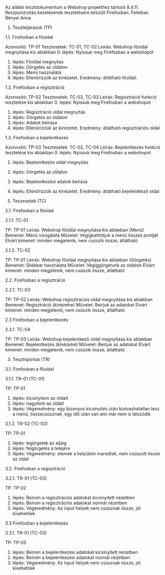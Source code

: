 Az alábbi tesztdokumentum a Webshop projekthez tartozó 8.4.11. Reszponzivitás kezelésének tesztelésére készült Firefoxban. Felelőse: Bényei Anna

1. Teszteljárások (TP)

1.1. Firefoxban a főoldal

Azonosító: TP-01
Tesztesetek: TC-01, TC-02
Leírás: Webshop főoldal megnyitása kis ablakban
0. lépés: Nyissuk meg Firefoxban a webshopot
1. lépés: Főoldal megnyitás
2. lépés: Görgetés az oldalon 
3. lépés: Menü használata
4. lépés: Ellenőrizzük az kinézetet. Eredmény: átlátható főoldal.

1.2. Firefoxban a regisztráció

Azonosító: TP-02
Tesztesetek: TC-02, TC-03
Leírás: Regisztráció funkció tesztelése kis ablakban
0. lépés: Nyissuk meg Firefoxban a webshopot
1. lépés: Regisztráció oldal megnyitás
2. lépés: Görgetés az oldalon 
3. lépés: Adatok beírása
4. lépés: Ellenőrizzük az kinézetet. Eredmény: átlátható regisztrációs oldal


1.3. Firefoxban a bejelentkezés

Azonosító: TP-03
Tesztesetek: TC-02, TC-04
Leírás: Bejelentkezés funkció tesztelése kis ablakban
0. lépés: Nyissuk meg Firefoxban a webshopot
1. lépés: Bejelentkezés oldal megnyitás
2. lépés: Görgetés az oldalon 
3. lépés: Bejelentkezési adatok beírása
4. lépés: Ellenőrizzük az kinézetet. Eredmény: átlátható bejelentkező oldal


2. Teszesetek (TC)

2.1. Firefoxban a főoldal

2.1.1. TC-01

TP: TP-01
Leírás: Webshop főoldal megnyitása kis ablakban (Menü)
Bemenet: Menü vizsgálata
Művelet: Végigkattintjuk a menü összes pontját
Elvárt kimenet: minden megjelenik, nem csúszik össze, átlátható


2.1.2. TC-02

TP: TP-01
Leírás: Webshop főoldal megnyitása kis ablakban (Görgetés)
Bemenet: Slidebar használata
Művelet: Végiggörgetunk az oldalon
Elvárt kimenet: minden megjelenik, nem csúszik össze, átlátható

2.2. Firefoxban a regisztráció

2.2.1. TC-03

TP: TP-02
Leírás: Webshop regisztrációs oldal megnyitása kis ablakban
Bemenet:  Regisztráció (kinézetre)
Művelet: Beírjuk az adatokat
Elvárt kimenet: minden megjelenik, nem csúszik össze, átlátható

2.3 Firefoxban a bejelentkezés

2.3.1. TC-04

TP: TP-03
Leírás: Webshop bejelentkező oldal megnyitása kis ablakban
Bemenet: Bejelentkezés (kinézetre)
Művelet: Beírjuk az adatokat
Elvárt kimenet: minden megjelenik, nem csúszik össze, átlátható


3. Tesztriportok (TR)

3.1. Firefoxban a főoldal

3.1.1. TR-01 (TC-01)

TP: TP-01

1. lépés: kicsinyítem az oldalt
2. lépés: nagyítom az oldalt
3. lépés: Végeredmény: egy bizonyos kicsinyítés után kiolvashatatlan lesz a menü, összecsúsznak, egy idő után van ami már nem is        látszódik

3.1.2. TR-02 (TC-02)

TP: TP-01

1. lépés: legörgetek az aljáig
2. lépés: felgörgetés a tetejére
3. lépés: Végeredmény: elemek a helyükön maradtak, nem csúszott össze az oldal

3.2. Firefoxban a regisztráció

3.2.1. TR-01 (TC-03)

TP: TP-02

1. lépés: Beírom a regisztrációs adatokat kicsinyített nézetben
2. lépés: Beírom a regisztrációs adatokat normál nézetben
3. lépés: Végeredmény: Az input helyek nem csúsznak össze, jól kivehetőek

3.3 Firefoxban a bejelentkezés

3.3.1. TR-01 (TC-03)

TP: TP-03

1. lépés: Beírom a bejelentkezési adatokat kicsinyített nézetben
2. lépés: Beírom a bejelentkezési adatokat normál nézetben
3. lépés: Végeredmény: Az input helyek nem csúsznak össze, jól kivehetőek